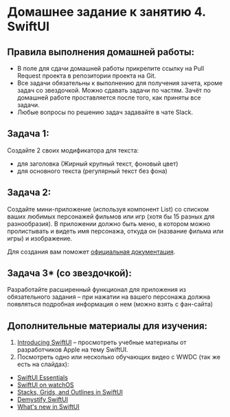 # Домашнее задание к занятию 4. SwiftUI

## Правила выполнения домашней работы:

* В поле для сдачи домашней работы прикрепите ссылку на Pull Request проекта в репозитории проекта на Git.
* Все задачи обязательны к выполнению для получения зачета, кроме задач со звездочкой. Можно сдавать задачи по частям. 
Зачёт по домашней работе проставляется после того, как приняты все задачи.
* Любые вопросы по решению задач задавайте в чате Slack.

## Задача 1:
Создайте 2 своих модификатора для текста:
* для заголовка (Жирный крупный текст, фоновый цвет)
* для основного текста (регулярный текст без фона)

## Задача 2:
Создайте мини-приложение (используя компонент List) со списком ваших любимых персонажей фильмов или игр (хотя бы 15 разных для разнообразия). 
В приложении должно быть меню, в котором можно пролистывать и видеть имя персонажа, откуда он (название фильма или игры) и изображение. 

Для создания вам поможет [официальная документация](https://developer.apple.com/tutorials/swiftui/building-lists-and-navigation).

## Задача 3* (со звездочкой):
Разработайте расширенный функционал для приложения из обязательного задания – при нажатии на вашего персонажа должна появляться подробная информация о нем (можно взять с фан-сайта)

## Дополнительные материалы для изучения:
1. [Introducing SwiftUI](https://developer.apple.com/tutorials/swiftui) – просмотреть учебные материалы от разработчиков Apple на тему SwiftUI.
1. Посмотреть одно или несколько обучающих видео с WWDC (так же есть на слайдах):
* [SwiftUI Essentials](https://developer.apple.com/videos/play/wwdc2019/216)
* [SwiftUI on watchOS](https://developer.apple.com/videos/play/wwdc2019/219)
* [Stacks, Grids, and Outlines in SwiftUI](https://developer.apple.com/videos/play/wwdc2020/10031)
* [Demystify SwiftUI](https://developer.apple.com/videos/play/wwdc2021/10022/)
* [What's new in SwiftUI](https://developer.apple.com/videos/play/wwdc2021/10018/)

